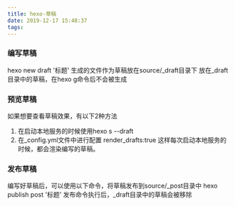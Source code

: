 ```yaml
---
title: hexo-草稿
date: 2019-12-17 15:48:37
tags:
---
```


### 编写草稿
  hexo new draft '标题'
  生成的文件作为草稿放在source/_draft目录下
  放在_draft目录中的草稿，在hexo g命令后不会被生成

### 预览草稿
  如果想要查看草稿效果，有以下2种方法
  1. 在启动本地服务的时候使用hexo s --draft
  2. 在_config.yml文件中进行配置
    render_drafts:true
    这样每次启动本地服务的时候，都会渲染编写的草稿。

### 发布草稿
  编写好草稿后，可以使用以下命令，将草稿发布到source/_post目录中
  hexo publish post '标题'
  发布命令执行后，_draft目录中的草稿会被移除
